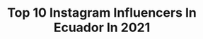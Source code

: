 ---
title: Top 10 Instagram Influencers In Ecuador In 2021
description: >-
  Find top Instagram influencers in Ecuador in 2021. Most popular hashtags: #instagood #photography #estilo.
platform: Instagram
hits: 25
text_top: See the most popular Instagram accounts on inBeat.
text_bottom: Our database aggregates 25 Instagram influencers like this in Ecuador for you to work with.
profiles:
  - username: "gioandradecruz"
    fullname: >-
      Gio Andrade 🧜🏻‍♀️
    bio: >-
      La loca mas cool 🥴 Quito- Ecuador 🇪🇨 Sesiones y colab al DM
    location: "Ecuador"
    followers: 18615
    engagement: 1163
    commentsToLikes: 0.089906
    id: ck0w4spu5084o0i19r8wbtbyd
    verified: false
    hashtags: ""
  - username: "anngiecueva211_"
    fullname: >-
      𝓐𝓷𝓷𝓰𝓲𝓮 𝓑𝓮𝓵𝓮𝓷 𝓒𝓾𝓮𝓿𝓪. ✎
    bio: >-
      Cuenca-Ecuador 𝑆𝑐: 𝑏𝑒𝑙𝑒𝑛_𝑐𝑢𝑒𝑣𝑎 👻 Mi página 🥧 @sugarbloom_ec 𝑱𝒖𝒓𝒊𝒔𝒑𝒓𝒖𝒅𝒆𝒏𝒄𝒊𝒂 ⚖️ 𝔼𝕔𝕦𝕒𝕕𝕠𝕣 🇪🇨 ㊉20 ყᥱᥲrs oᥣd🥳💡
    location: "Ecuador"
    followers: 13328
    engagement: 1293
    commentsToLikes: 0.110404
    id: ck0w4sjhi075k0i19poad220t
    verified: false
    hashtags: ""
  - username: "valentin_carvajal"
    fullname: >-
      Valentin Carvajal
    bio: >-
      Valentime🎵 Contactos : valentinpiedra27@gmail.com YouTube:
    location: "Ecuador"
    followers: 92608
    engagement: 1319
    commentsToLikes: 0.019788
    id: ck13aiyqzqlqi0i19ifmppa4y
    verified: false
    hashtags: "#historiasdemicasa, #educacio, #alferiadoconcuidado, #consumelonuestroec"
  - username: "solange_azuero"
    fullname: >-
      Solange Azuero🌻🥑
    bio: >-
      •Comunicación •Lifestyle •Intento de modelo y actriz😂 #fail I don't believe in Humans👽 •EC🇪🇨| 🎂🎃|22 (Por DM cualquier cosa) También hago postres❣️⬇️
    location: "Ecuador"
    followers: 13296
    engagement: 885
    commentsToLikes: 0.067053
    id: ck0w4spiv081n0i19487feo7i
    verified: false
    hashtags: "#cuarentenacreativa, #quito, #cuarentenatime, #photooftheday"
  - username: "kikejav"
    fullname: >-
      KikeJav
    bio: >-
      Made in Ecuador 🇪🇨 Actor en @los_morales.ec Contacto: kikejavcontacto@gmail.com Que más yerno Querías👇
    location: "Ecuador"
    followers: 473702
    engagement: 1526
    commentsToLikes: 0.022679
    id: ck14gh2s356yc0i19e2kupxk7
    verified: false
    hashtags: "#elegancia, #terno, #cafe, #mamas"
  - username: "mat_carvajal"
    fullname: >-
      Mateo Carvajal
    bio: >-
      Vive a tu manera🍁 Se feliz 💫 Creador de Contenido 💥 Contratos: mateo.poedra@gmail.com Mi ultimo video de YouTube:
    location: "Ecuador"
    followers: 40812
    engagement: 1579
    commentsToLikes: 0.013277
    id: ck13aizu6qlu90i19ggeme3wz
    verified: false
    hashtags: "#photography, #lifestyle, #instagood, #estilo"
  - username: "gisley_stefany_oficial"
    fullname: >-
      Gisley stefany
    bio: >-
      ●Cantante 🎤 ● 🇪🇨♥️ ● Siganme en mi fanpage "Gisley" siempre subo videos ❤ ● 📲: 0979397542 ● Publicidad/ DM ● Correo: Gisley.1999@hotmail.com
    location: "Ecuador"
    followers: 41958
    engagement: 333
    commentsToLikes: 0.013497
    id: ck0w1glyvj8ux0i19uolrccli
    verified: false
    hashtags: "#que, #losamo, #losaamo, #cantando"
  - username: "gianpieromusic"
    fullname: >-
      G I A N P I E R O
    bio: >-
      ▪️Cantautor 🇪🇨 ▪️@borkisec ▪️El que canta “Serena” ▪️Contrataciones: jlopez@borkis.com ▪️(593)997-176267
    location: "Ecuador"
    followers: 32264
    engagement: 112
    commentsToLikes: 0.048171
    id: ck13adeuapu7d0i19fkfhf4et
    verified: false
    hashtags: "#scooterlife, #guayaquildemiscanciones, #guayaquil, #juanpueblo"
  - username: "gracecastroruiz"
    fullname: >-
      GRACE CASTRO🌻👑
    bio: >-
      •PRESENTADORA 🎤 •INFLUYENTE🌈 •MODELO (ROSTRO ECUADOR 2015) •LA GACELA •BLN💙❤️ 8va 9na TEMP •COMBATE 7ma y 8va TEMP🧡 •CLAVADOS🇪🇨 •COMUNICACIÓN SOCIAL📚
    location: "Ecuador"
    followers: 447987
    engagement: 648
    commentsToLikes: 0.004539
    id: ck14itelqh2vy0i19dz6iu8uc
    verified: false
    hashtags: "#37weekspregnant"
  - username: "marecevallos"
    fullname: >-
      Mare Cevallos
    bio: >-
      Actriz que canta y locuta #endthestigma 🇪🇨
    location: "Ecuador"
    followers: 678156
    engagement: 140
    commentsToLikes: 0.010726
    id: ck0w6u15uaaln0i19vlfbfekl
    verified: false
    hashtags: "#nomasestigma, #ellapuede, #conosinperiodo, #fielatucabello"
---